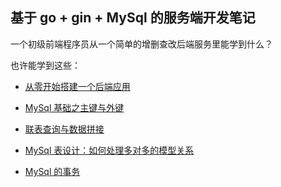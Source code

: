 ## 基于 go + gin + MySql 的服务端开发笔记

一个初级前端程序员从一个简单的增删查改后端服务里能学到什么？

也许能学到这些：

- [从零开始搭建一个后端应用](/server/从零开始搭建一个后端应用.md)

- [MySql 基础之主键与外键](/server/MySql%E5%9F%BA%E7%A1%80%E4%B9%8B%E4%B8%BB%E9%94%AE%E4%B8%8E%E5%A4%96%E9%94%AE.md)

- [联表查询与数据拼接](/server/%E8%81%94%E8%A1%A8%E6%9F%A5%E8%AF%A2%E4%B8%8E%E6%95%B0%E6%8D%AE%E6%8B%BC%E6%8E%A5.md)

- [MySql 表设计：如何处理多对多的模型关系](/server/MySql%E8%A1%A8%E8%AE%BE%E8%AE%A1%EF%BC%9A%E5%A6%82%E4%BD%95%E5%A4%84%E7%90%86%E5%A4%9A%E5%AF%B9%E5%A4%9A%E7%9A%84%E6%A8%A1%E5%9E%8B%E5%85%B3%E7%B3%BB.md)

- [MySql 的事务](/server/MySql%E7%9A%84%E4%BA%8B%E5%8A%A1.md)
